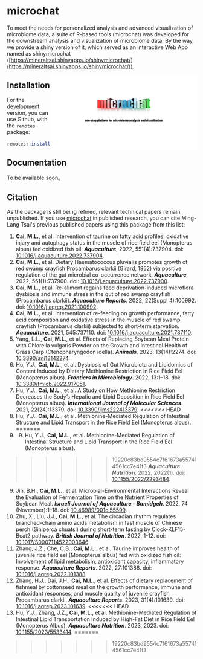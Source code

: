 # microchat
To meet the needs for personalized analysis and advanced visualization of microbiome data, a suite of R-based tools (microchat) was developed for the downstream analysis and visualization of microbiome data. By the way, we provide a shiny version of it, which served as an interactive Web App named as shinymicrochat ([https://mineraltsai.shinyapps.io/shinymicrochat/](https://mineraltsai.shinyapps.io/shinymicrochat/)).

<a href="https://github.com/mineraltsai/microchat"><img src="https://github.com/mineraltsai/microchat/blob/main/logo.png" height="200" align="right" /></a>

## Installation

For the development version, you can use Github, with the `remotes`
package:

```r
remotes::install_github("mineraltsai/microchat")
```

## Documentation

To be available soon。

## Citation

As the package is still being refined, relevant technical papers remain unpublished. If you use [microchat](https://github.com/mineraltsai/microchat) in
published research, you can cite Ming-Lang Tsai's previous published papers using this package from this list:

1.  **Cai, M.L.**, et al. Intervention of taurine on fatty acid profiles, oxidative injury and autophagy status in the muscle of rice field eel (Monopterus albus) fed oxidized fish oil.
    ***Aquaculture***, 2022, 551(4):737904. doi: [10.1016/j.aquaculture.2022.737904](https://doi.org/10.1016/j.aquaculture.2022.737904).
2.  **Cai, M.L.**, et al. Dietary Haematococcus pluvialis promotes growth of red swamp crayfish Procambarus clarkii (Girard, 1852) via positive regulation of the gut microbial co-occurrence network. 
    ***Aquaculture***, 2022, 551(1):737900. doi: [10.1016/j.aquaculture.2022.737900](https://doi.org/10.1016/j.aquaculture.2022.737900).
3.  **Cai, M.L.**, et al. Re-aliment regains feed deprivation-induced microflora dysbiosis and immune stress in the gut of red swamp crayfish (Procambarus clarkii). 
    ***Aquaculture Reports***. 2022, 22(Suppl 4):100992. doi: [10.1016/j.aqrep.2021.100992](https://doi.org/10.1016/j.aqrep.2021.100992).
4.  **Cai, M.L.**, et al. Intervention of re-feeding on growth performance, fatty acid composition and oxidative stress in the muscle of red swamp crayfish (Procambarus clarkii) subjected to short-term starvation. 
    ***Aquaculture***. 2021, 545:737110. doi: [10.1016/j.aquaculture.2021.737110](https://doi.org/10.1016/j.aquaculture.2021.737110). 
5. Yang, L.L., **Cai, M.L.**, et al. Effects of Replacing Soybean Meal Protein with Chlorella vulgaris Powder on the Growth and Intestinal Health of Grass Carp (Ctenopharyngodon idella). 
    ***Animals***. 2023, 13(14):2274. doi: [10.3390/ani13142274](https://doi.org/10.3390/ani13142274).
6. Hu, Y.J., **Cai, M.L.**, et al. Dysbiosis of Gut Microbiota and Lipidomics of Content Induced by Dietary Methionine Restriction in Rice Field Eel (Monopterus albus).
    ***Frontiers in Microbiology***. 2022, 13:1–18. doi: [10.3389/fmicb.2022.917051](https://doi.org/10.3389/fmicb.2022.917051).
7. Hu, Y.J., **Cai, M.L.**, et al. A Study on How Methionine Restriction Decreases the Body’s Hepatic and Lipid Deposition in Rice Field Eel (Monopterus albus).
    ***International Journal of Molecular Sciences***. 2021, 22(24):13379. doi: [10.3390/ijms222413379](https://doi.org/10.3390/ijms222413379).
<<<<<<< HEAD
8. Hu, Y.J., **Cai, M.L.**, et al. Methionine-Mediated Regulation of Intestinal Structure and Lipid Transport in the Rice Field Eel (Monopterus albus).
=======
8. 9. Hu, Y.J., **Cai, M.L.**, et al. Methionine-Mediated Regulation of Intestinal Structure and Lipid Transport in the Rice Field Eel (Monopterus albus).
>>>>>>> 19220c83bd9554c7f61673a557414561cc7e41f3
    ***Aquaculture Nutrition***. 2022, 2022(1). doi: [10.1155/2022/2293484](https://doi.org/10.1155/2022/2293484).
9. Jin, B.H., **Cai, M.L.**, et al. Microbial-Environmental Interactions Reveal the Evaluation of Fermentation Time on the Nutrient Properties of Soybean Meal.
    ***Israeli Journal of Aquaculture - Bamidgeh***. 2022, 74 (November):1–18. doi: [10.46989/001c.55599](https://doi.org/10.46989/001c.55599).
10. Zhu, X., Liu, J.J., **Cai, M.L.**, et al. The circadian rhythm regulates branched-chain amino acids metabolism in fast muscle of Chinese perch (Siniperca chuatsi) during short-term fasting by Clock-KLF15-Bcat2 pathway. 
    ***British Journal of Nutrition***. 2022, 1-12. doi: [10.1017/S0007114522003646](https://doi.org/10.1017/S0007114522003646).
11. Zhang, J.Z., Che, C.B., **Cai, M.L.**, et al. Taurine improves health of juvenile rice field eel (Monopterus albus) fed with oxidized fish oil: Involvement of lipid metabolism, antioxidant capacity, inflammatory response. 
    ***Aquaculture Reports***. 2022, 27:101388. doi: [10.1016/j.aqrep.2022.101388](https://doi.org/10.1016/j.aqrep.2022.101388).
12. Zhang, H.J., Dai, J.H., **Cai, M.L.**, et al. Effects of dietary replacement of fishmeal by cottonseed meal on the growth performance, immune and antioxidant responses, and muscle quality of juvenile crayfish Procambarus clarkii. 
    ***Aquaculture Reports***. 2023, 31(4):101639. doi: [10.1016/j.aqrep.2023.101639](https://doi.org/10.1016/j.aqrep.2023.101639).
<<<<<<< HEAD
13. Hu, Y.J., Zhang, J.Z., **Cai, M.L.**, et al. Methionine-Mediated Regulation of Intestinal Lipid Transportation Induced by High-Fat Diet in Rice Field Eel (Monopterus Albus).
    ***Aquaculture Nutrition***. 2023, 2023. doi: [10.1155/2023/5533414](https://doi.org/10.1155/2023/5533414).
=======
>>>>>>> 19220c83bd9554c7f61673a557414561cc7e41f3
